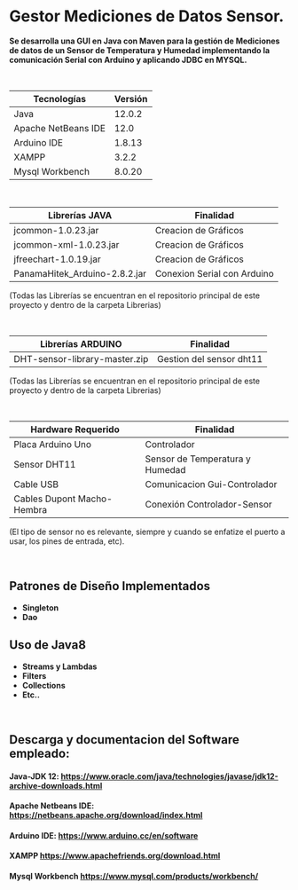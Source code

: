 # Gestor Mediciones de Datos Sensor.

**Se desarrolla una GUI en Java con Maven para la gestión de Mediciones de datos  de un Sensor de Temperatura y Humedad implementando la comunicación Serial con Arduino y aplicando JDBC en MYSQL.**
 
 </br>

| **Tecnologías** | **Versión** |               
| ------------- | ------------- |
| Java |   12.0.2 |
| Apache NetBeans IDE |  12.0 |
| Arduino IDE | 1.8.13  |
| XAMPP | 3.2.2  |
| Mysql Workbench | 8.0.20  |

</br>

| **Librerías JAVA** | **Finalidad** |               
| ------------- | ------------- |
| jcommon-1.0.23.jar |   Creacion de Gráficos |
| jcommon-xml-1.0.23.jar |  Creacion de Gráficos |
| jfreechart-1.0.19.jar | Creacion de Gráficos  |
| PanamaHitek_Arduino-2.8.2.jar | Conexion Serial con Arduino  |

(Todas las Librerías se encuentran en el repositorio principal de este proyecto y dentro de la carpeta Librerias)

</br>

| **Librerías ARDUINO** | **Finalidad** |               
| ------------- | ------------- |
| DHT-sensor-library-master.zip |  Gestion del sensor dht11  |

(Todas las Librerías se encuentran en el repositorio principal de este proyecto y dentro de la carpeta Librerias)

</br>

| **Hardware Requerido** | **Finalidad** |               
| ------------- | ------------- |
|  Placa Arduino Uno| Controlador   |
| Sensor DHT11 | Sensor de Temperatura y Humedad |
| Cable USB| Comunicacion Gui-Controlador |
| Cables Dupont Macho-Hembra| Conexión Controlador-Sensor|

(El tipo de sensor no es relevante, siempre y cuando se enfatize el puerto a usar, los pines de entrada, etc).


</br>

 
 ## Patrones de Diseño Implementados
 * **Singleton** 
 * **Dao** 
 
 ## Uso de Java8
* **Streams y Lambdas**
* **Filters**
* **Collections**
* **Etc..**

</br>

## Descarga y documentacion del Software empleado:
#### Java-JDK 12:                     https://www.oracle.com/java/technologies/javase/jdk12-archive-downloads.html
#### Apache Netbeans IDE:             https://netbeans.apache.org/download/index.html
#### Arduino IDE:                     https://www.arduino.cc/en/software
#### XAMPP                            https://www.apachefriends.org/download.html
#### Mysql Workbench                 https://www.mysql.com/products/workbench/



